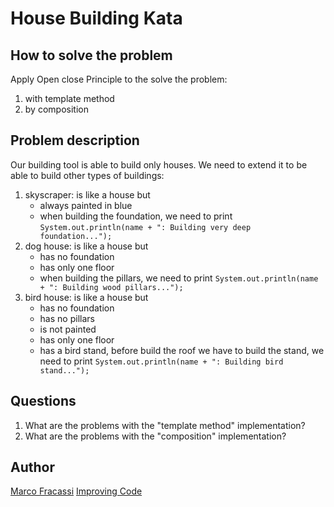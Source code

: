 # House Building Kata

## How to solve the problem
Apply Open close Principle to the solve the problem:
1. with template method
2. by composition

## Problem description
Our building tool is able to build only houses. We need to extend it to be able to build other types of buildings: 
1. skyscraper: is like a house but 
   - always painted in blue
   - when building the foundation, we need to print ```System.out.println(name + ": Building very deep foundation...");```
2. dog house: is like a house but 
   - has no foundation
   - has only one floor
   - when building the pillars, we need to print ```System.out.println(name + ": Building wood pillars...");```
3. bird house: is like a house but
   - has no foundation
   - has no pillars
   - is not painted
   - has only one floor
   - has a bird stand, before build the roof we have to build the stand, we need to print ```System.out.println(name + ": Building bird stand...");```

## Questions
1. What are the problems with the "template method" implementation?
2. What are the problems with the "composition" implementation?

## Author
[Marco Fracassi](https://www.linkedin.com/in/marco-fracassi/)
[Improving Code](https://youtube.com/@improvingcode)
